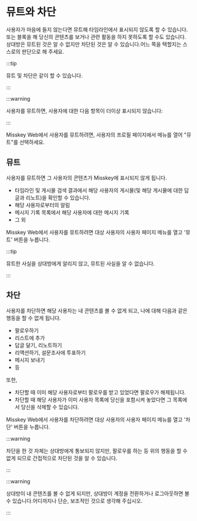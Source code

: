 # 뮤트와 차단

사용자가 마음에 들지 않는다면 뮤트해 타임라인에서 표시되지 않도록 할 수 있습니다.
또는 블록을 해 당신의 콘텐츠를 보거나 관련 활동을 하지 못하도록 할 수도 있습니다.
상대방은 뮤트된 것은 알 수 없지만 차단된 것은 알 수 있습니다.어느 쪽을 택할지는 스스로의 판단으로 해 주세요.

:::tip

뮤트 및 차단은 같이 할 수 있습니다.

:::

:::warning

사용자를 뮤트하면, 사용자에 대한 다음 항목이 더이상 표시되지 않습니다:

:::

Misskey Web에서 사용자를 뮤트하려면, 사용자의 프로필 페이지에서 메뉴를 열어 "뮤트"를 선택하세요.

## 뮤트

사용자를 뮤트하면 그 사용자의 콘텐츠가 Misskey에 표시되지 않게 됩니다.

- 타임라인 및 게시물 검색 결과에서 해당 사용자의 게시물(및 해당 게시물에 대한 답글과 리노트)을 확인할 수 있습니다.
- 해당 사용자로부터의 알림
- 메시지 기록 목록에서 해당 사용자에 대한 메시지 기록
- 그 외

Misskey Web에서 사용자를 뮤트하려면 대상 사용자의 사용자 페이지 메뉴를 열고 '뮤트' 버튼을 누릅니다.

:::tip

뮤트한 사실을 상대방에게 알리지 않고, 뮤트된 사실을 알 수 없습니다.

:::

## 차단

사용자를 차단하면 해당 사용자는 내 콘텐츠를 볼 수 없게 되고, 나에 대해 다음과 같은 행동을 할 수 없게 됩니다.

- 팔로우하기
- 리스트에 추가
- 답글 달기, 리노트하기
- 리액션하기, 설문조사에 투표하기
- 메시지 보내기
- 등

또한,

- 차단할 때 이미 해당 사용자로부터 팔로우를 받고 있었다면 팔로우가 해제됩니다.
- 차단할 때 해당 사용자가 이미 사용자 목록에 당신을 포함시켜 놓았다면 그 목록에서 당신을 삭제할 수 있습니다.

Misskey Web에서 사용자를 차단하려면 대상 사용자의 사용자 페이지 메뉴를 열고 '차단' 버튼을 누릅니다.

:::warning

차단을 한 것 자체는 상대방에게 통보되지 않지만, 팔로우를 하는 등 위의 행동을 할 수 없게 되므로 간접적으로 차단된 것을 알 수 있습니다.

:::

:::warning

상대방이 내 콘텐츠를 볼 수 없게 되지만, 상대방이 계정을 전환하거나 로그아웃하면 볼 수 있습니다.어디까지나 단순, 보조적인 것으로 생각해 주십시오.

:::
